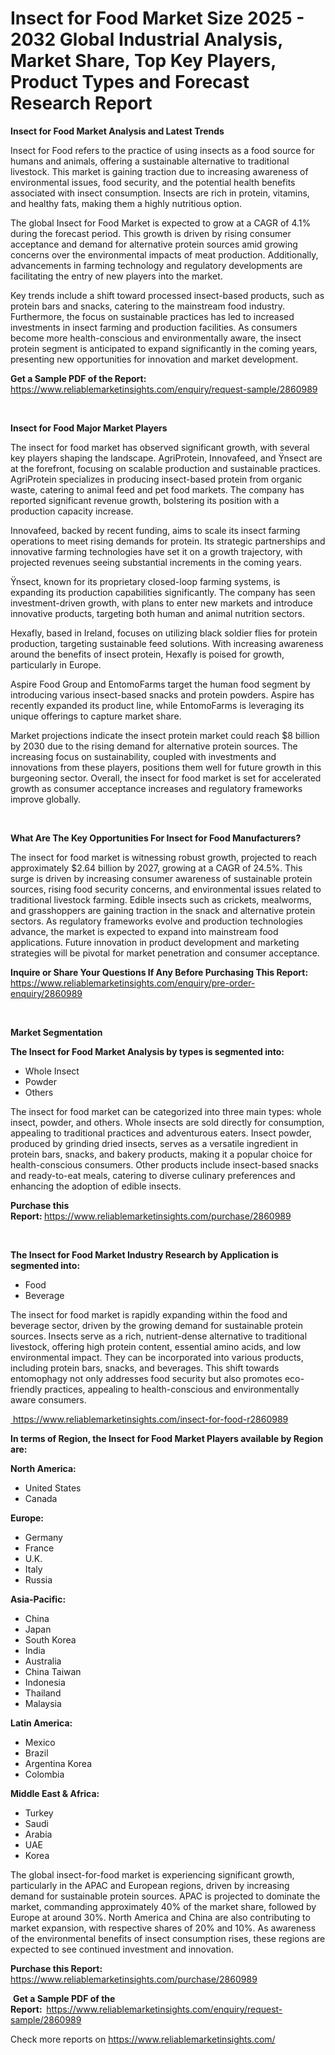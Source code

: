 <p><h1>Insect for Food Market Size 2025 - 2032 Global Industrial Analysis, Market Share, Top Key Players, Product Types and Forecast Research Report</h1></p><p><strong>Insect for Food Market Analysis and Latest Trends</strong></p>
<p><p>Insect for Food refers to the practice of using insects as a food source for humans and animals, offering a sustainable alternative to traditional livestock. This market is gaining traction due to increasing awareness of environmental issues, food security, and the potential health benefits associated with insect consumption. Insects are rich in protein, vitamins, and healthy fats, making them a highly nutritious option.</p><p>The global Insect for Food Market is expected to grow at a CAGR of 4.1% during the forecast period. This growth is driven by rising consumer acceptance and demand for alternative protein sources amid growing concerns over the environmental impacts of meat production. Additionally, advancements in farming technology and regulatory developments are facilitating the entry of new players into the market.</p><p>Key trends include a shift toward processed insect-based products, such as protein bars and snacks, catering to the mainstream food industry. Furthermore, the focus on sustainable practices has led to increased investments in insect farming and production facilities. As consumers become more health-conscious and environmentally aware, the insect protein segment is anticipated to expand significantly in the coming years, presenting new opportunities for innovation and market development.</p></p>
<p><strong>Get a Sample PDF of the Report:&nbsp;</strong> <a href="https://www.reliablemarketinsights.com/enquiry/request-sample/2860989?utm_campaign=2885&utm_medium=2&utm_source=Github&utm_content=ia&utm_term=12032025&utm_id=insect-for-food">https://www.reliablemarketinsights.com/enquiry/request-sample/2860989</a></p>
<p>&nbsp;</p>
<p><strong>Insect for Food Major Market Players</strong></p>
<p><p>The insect for food market has observed significant growth, with several key players shaping the landscape. AgriProtein, Innovafeed, and Ÿnsect are at the forefront, focusing on scalable production and sustainable practices. AgriProtein specializes in producing insect-based protein from organic waste, catering to animal feed and pet food markets. The company has reported significant revenue growth, bolstering its position with a production capacity increase.</p><p>Innovafeed, backed by recent funding, aims to scale its insect farming operations to meet rising demands for protein. Its strategic partnerships and innovative farming technologies have set it on a growth trajectory, with projected revenues seeing substantial increments in the coming years.</p><p>Ÿnsect, known for its proprietary closed-loop farming systems, is expanding its production capabilities significantly. The company has seen investment-driven growth, with plans to enter new markets and introduce innovative products, targeting both human and animal nutrition sectors.</p><p>Hexafly, based in Ireland, focuses on utilizing black soldier flies for protein production, targeting sustainable feed solutions. With increasing awareness around the benefits of insect protein, Hexafly is poised for growth, particularly in Europe.</p><p>Aspire Food Group and EntomoFarms target the human food segment by introducing various insect-based snacks and protein powders. Aspire has recently expanded its product line, while EntomoFarms is leveraging its unique offerings to capture market share.</p><p>Market projections indicate the insect protein market could reach $8 billion by 2030 due to the rising demand for alternative protein sources. The increasing focus on sustainability, coupled with investments and innovations from these players, positions them well for future growth in this burgeoning sector. Overall, the insect for food market is set for accelerated growth as consumer acceptance increases and regulatory frameworks improve globally.</p></p>
<p>&nbsp;</p>
<p><strong>What Are The Key Opportunities For Insect for Food Manufacturers?</strong></p>
<p><p>The insect for food market is witnessing robust growth, projected to reach approximately $2.64 billion by 2027, growing at a CAGR of 24.5%. This surge is driven by increasing consumer awareness of sustainable protein sources, rising food security concerns, and environmental issues related to traditional livestock farming. Edible insects such as crickets, mealworms, and grasshoppers are gaining traction in the snack and alternative protein sectors. As regulatory frameworks evolve and production technologies advance, the market is expected to expand into mainstream food applications. Future innovation in product development and marketing strategies will be pivotal for market penetration and consumer acceptance.</p></p>
<p><strong>Inquire or Share Your Questions If Any Before Purchasing This Report:</strong> <a href="https://www.reliablemarketinsights.com/enquiry/pre-order-enquiry/2860989?utm_campaign=2885&utm_medium=2&utm_source=Github&utm_content=ia&utm_term=12032025&utm_id=insect-for-food">https://www.reliablemarketinsights.com/enquiry/pre-order-enquiry/2860989</a></p>
<p>&nbsp;</p>
<p><strong>Market Segmentation</strong></p>
<p><strong>The Insect for Food Market Analysis by types is segmented into:</strong></p>
<p><ul><li>Whole Insect</li><li>Powder</li><li>Others</li></ul></p>
<p><p>The insect for food market can be categorized into three main types: whole insect, powder, and others. Whole insects are sold directly for consumption, appealing to traditional practices and adventurous eaters. Insect powder, produced by grinding dried insects, serves as a versatile ingredient in protein bars, snacks, and bakery products, making it a popular choice for health-conscious consumers. Other products include insect-based snacks and ready-to-eat meals, catering to diverse culinary preferences and enhancing the adoption of edible insects.</p></p>
<p><strong>Purchase this Report:&nbsp;</strong><a href="https://www.reliablemarketinsights.com/purchase/2860989?utm_campaign=2885&utm_medium=2&utm_source=Github&utm_content=ia&utm_term=12032025&utm_id=insect-for-food">https://www.reliablemarketinsights.com/purchase/2860989</a></p>
<p>&nbsp;</p>
<p><strong>The Insect for Food Market Industry Research by Application is segmented into:</strong></p>
<p><ul><li>Food</li><li>Beverage</li></ul></p>
<p><p>The insect for food market is rapidly expanding within the food and beverage sector, driven by the growing demand for sustainable protein sources. Insects serve as a rich, nutrient-dense alternative to traditional livestock, offering high protein content, essential amino acids, and low environmental impact. They can be incorporated into various products, including protein bars, snacks, and beverages. This shift towards entomophagy not only addresses food security but also promotes eco-friendly practices, appealing to health-conscious and environmentally aware consumers.</p></p>
<p><a href="https://www.reliablemarketinsights.com/insect-for-food-r2860989?utm_campaign=2885&utm_medium=2&utm_source=Github&utm_content=ia&utm_term=12032025&utm_id=insect-for-food">&nbsp;https://www.reliablemarketinsights.com/insect-for-food-r2860989</a></p>
<p><strong>In terms of Region, the Insect for Food Market Players available by Region are:</strong></p>
<p>
    <p> <strong> North America: </strong>
        <ul>
            <li>United States</li>
            <li>Canada</li>
        </ul>
        </p> 
    <p> <strong> Europe: </strong>
        <ul>
            <li>Germany</li>
            <li>France</li>
            <li>U.K.</li>
            <li>Italy</li>
            <li>Russia</li>
        </ul>
        </p> 
    <p> <strong> Asia-Pacific: </strong>
        <ul>
            <li>China</li>
            <li>Japan</li>
            <li>South Korea</li>
            <li>India</li>
            <li>Australia</li>
            <li>China Taiwan</li>
            <li>Indonesia</li>
            <li>Thailand</li>
            <li>Malaysia</li>
        </ul>
        </p> 
    <p> <strong> Latin America: </strong>
        <ul>
            <li>Mexico</li>
            <li>Brazil</li>
            <li>Argentina Korea</li>
            <li>Colombia</li>
        </ul>
        </p> 
    <p> <strong> Middle East & Africa: </strong>
        <ul>
            <li>Turkey</li>
            <li>Saudi</li>
            <li>Arabia</li>
            <li>UAE</li>
            <li>Korea</li>
        </ul>
    </p>
    </p>
<p><p>The global insect-for-food market is experiencing significant growth, particularly in the APAC and European regions, driven by increasing demand for sustainable protein sources. APAC is projected to dominate the market, commanding approximately 40% of the market share, followed by Europe at around 30%. North America and China are also contributing to market expansion, with respective shares of 20% and 10%. As awareness of the environmental benefits of insect consumption rises, these regions are expected to see continued investment and innovation.</p></p>
<p><strong>Purchase this Report: </strong><a href="https://www.reliablemarketinsights.com/purchase/2860989?utm_campaign=2885&utm_medium=2&utm_source=Github&utm_content=ia&utm_term=12032025&utm_id=insect-for-food">https://www.reliablemarketinsights.com/purchase/2860989</a></p>
<p>&nbsp;<strong>Get a Sample PDF of the Report:&nbsp;&nbsp;</strong><a href="https://www.reliablemarketinsights.com/enquiry/request-sample/2860989?utm_campaign=2885&utm_medium=2&utm_source=Github&utm_content=ia&utm_term=12032025&utm_id=insect-for-food">https://www.reliablemarketinsights.com/enquiry/request-sample/2860989</a></p>
<p><strong></strong></p>
<p>Check more reports on <a href="https://www.reliablemarketinsights.com/?utm_campaign=2885&utm_medium=2&utm_source=Github&utm_content=ia&utm_term=12032025&utm_id=insect-for-food">https://www.reliablemarketinsights.com/</a></p>